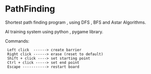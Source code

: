 # PathFinding
Shortest path finding program , using DFS , BFS and Astar Algorithms.

AI training system using python , pygame library.

Commands:

     Left click  ------> create barrier
     Right click ------> erase (reset to default)
     Shift + click ----> set starting point
     Ctrl + click -----> set end point
     Escape -----------> restart board
